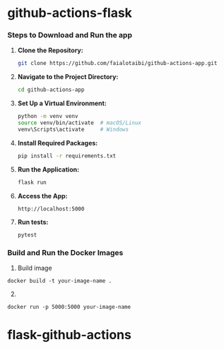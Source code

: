 # github-actions-flask

### Steps to Download and Run the app

1. **Clone the Repository:**

   ```bash
   git clone https://github.com/faialotaibi/github-actions-app.git
   ```

2. **Navigate to the Project Directory:**

   ```bash
   cd github-actions-app
   ```

3. **Set Up a Virtual Environment:**

   ```bash
   python -m venv venv
   source venv/bin/activate  # macOS/Linux
   venv\Scripts\activate     # Windows
   ```

4. **Install Required Packages:**

   ```bash
   pip install -r requirements.txt
   ```

5. **Run the Application:**

   ```bash
   flask run
   ```

6. **Access the App:**

   ```
   http://localhost:5000
   ```

7. **Run tests:**

   ```
   pytest
   ```

### Build and Run the Docker Images

1. Build image

```
docker build -t your-image-name .
```

2.

```
docker run -p 5000:5000 your-image-name
```

# flask-github-actions

